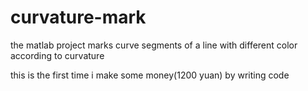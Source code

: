 # curvature-mark
the matlab project marks curve segments of a line with different color according to curvature

this is the first time i make some money(1200 yuan) by writing code
